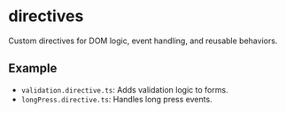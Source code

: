# directives

Custom directives for DOM logic, event handling, and reusable behaviors.

## Example

- `validation.directive.ts`: Adds validation logic to forms.
- `longPress.directive.ts`: Handles long press events.
